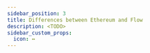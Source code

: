 ```yaml
---
sidebar_position: 3
title: Differences between Ethereum and Flow
description: <TODO>
sidebar_custom_props:
  icon: ↔️
---
```

